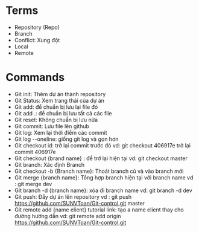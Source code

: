 # Terms

- Repository (Repo)
- Branch
- Conflict: Xung đột
- Local
- Remote

# Commands

- Git init: Thêm dự án thành repository
- Git Status: Xem trang thái của dự án
- Git add: để chuẩn bị lưu lại file đó
- Git add .: để chuẩn bị lưu tất cả các file
- Git reset: Không chuẩn bị lưu nữa
- Git commit: Lưu file lên github
- Git log: Xem lại thời điểm các commit
- Git log --oneline: giống git log và gọn hơn
- Git checkout id: trở lại commit trước đó
  vd: git checkout 406917e trở lại commit 406917e
- Git checkout {brand name} : để trở lại hiện tại
  vd: git checkout master
- Git branch: Xác định Branch
- Git checkout -b {Branch name}: Thoát branch cũ và vào branch mới
- Git merge {branch name}: Tổng hợp branch hiện tại với branch name
  vd : git merge dev
- Git branch -d {branch name}: xóa đi branch name
  vd: git branch -d dev
- Git push: Đẩy dự án lên repository
  vd : git push https://github.com/SUNVToan/Git-control.git master
- Git remote add {name elient} tutorial link: tạo a name elient thay cho đường hướng dẫn
  vd: git remote add origin https://github.com/SUNVToan/Git-control.git
